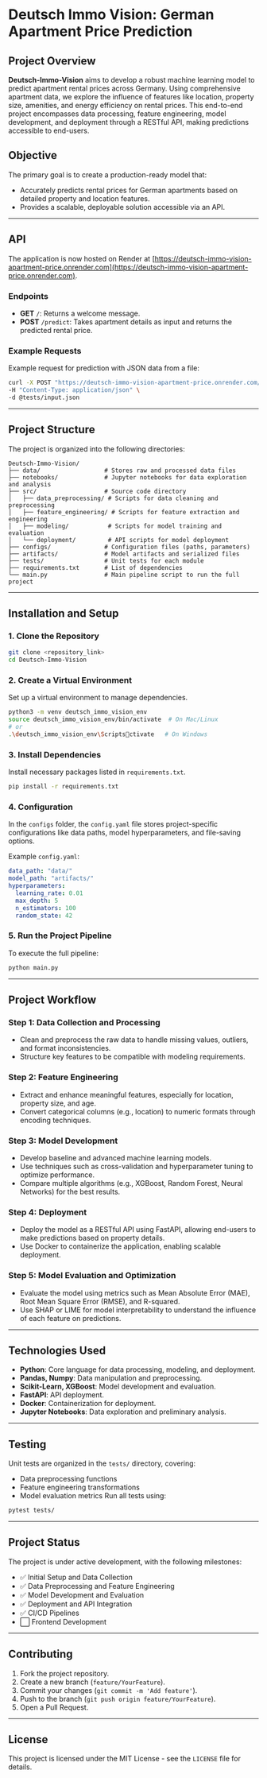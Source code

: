 
# **Deutsch Immo Vision: German Apartment Price Prediction**

## **Project Overview**
**Deutsch-Immo-Vision** aims to develop a robust machine learning model to predict apartment rental prices across Germany. Using comprehensive apartment data, we explore the influence of features like location, property size, amenities, and energy efficiency on rental prices. This end-to-end project encompasses data processing, feature engineering, model development, and deployment through a RESTful API, making predictions accessible to end-users.

## **Objective**
The primary goal is to create a production-ready model that:
- Accurately predicts rental prices for German apartments based on detailed property and location features.
- Provides a scalable, deployable solution accessible via an API.

---

## API

The application is now hosted on Render at [https://deutsch-immo-vision-apartment-price.onrender.com](https://deutsch-immo-vision-apartment-price.onrender.com).

### Endpoints

- **GET** `/`: Returns a welcome message.
- **POST** `/predict`: Takes apartment details as input and returns the predicted rental price.

### Example Requests

Example request for prediction with JSON data from a file:

```bash
curl -X POST "https://deutsch-immo-vision-apartment-price.onrender.com/predict" \
-H "Content-Type: application/json" \
-d @tests/input.json
```

---

## **Project Structure**

The project is organized into the following directories:

```plaintext
Deutsch-Immo-Vision/
├── data/                  # Stores raw and processed data files
├── notebooks/             # Jupyter notebooks for data exploration and analysis
├── src/                   # Source code directory
│   ├── data_preprocessing/ # Scripts for data cleaning and preprocessing
│   ├── feature_engineering/ # Scripts for feature extraction and engineering
│   ├── modeling/           # Scripts for model training and evaluation
│   └── deployment/         # API scripts for model deployment
├── configs/               # Configuration files (paths, parameters)
├── artifacts/             # Model artifacts and serialized files
├── tests/                 # Unit tests for each module
├── requirements.txt       # List of dependencies
└── main.py                # Main pipeline script to run the full project
```

---

## **Installation and Setup**

### **1. Clone the Repository**
```bash
git clone <repository_link>
cd Deutsch-Immo-Vision
```

### **2. Create a Virtual Environment**
Set up a virtual environment to manage dependencies.
```bash
python3 -m venv deutsch_immo_vision_env
source deutsch_immo_vision_env/bin/activate  # On Mac/Linux
# or
.\deutsch_immo_vision_env\Scriptsctivate   # On Windows
```

### **3. Install Dependencies**
Install necessary packages listed in `requirements.txt`.
```bash
pip install -r requirements.txt
```

### **4. Configuration**
In the `configs` folder, the `config.yaml` file stores project-specific configurations like data paths, model hyperparameters, and file-saving options.

Example `config.yaml`:
```yaml
data_path: "data/"
model_path: "artifacts/"
hyperparameters:
  learning_rate: 0.01
  max_depth: 5
  n_estimators: 100
  random_state: 42
```

### **5. Run the Project Pipeline**
To execute the full pipeline:
```bash
python main.py
```

---

## **Project Workflow**

### **Step 1: Data Collection and Processing**
   - Clean and preprocess the raw data to handle missing values, outliers, and format inconsistencies.
   - Structure key features to be compatible with modeling requirements.

### **Step 2: Feature Engineering**
   - Extract and enhance meaningful features, especially for location, property size, and age.
   - Convert categorical columns (e.g., location) to numeric formats through encoding techniques.

### **Step 3: Model Development**
   - Develop baseline and advanced machine learning models.
   - Use techniques such as cross-validation and hyperparameter tuning to optimize performance.
   - Compare multiple algorithms (e.g., XGBoost, Random Forest, Neural Networks) for the best results.

### **Step 4: Deployment**
   - Deploy the model as a RESTful API using FastAPI, allowing end-users to make predictions based on property details.
   - Use Docker to containerize the application, enabling scalable deployment.

### **Step 5: Model Evaluation and Optimization**
   - Evaluate the model using metrics such as Mean Absolute Error (MAE), Root Mean Square Error (RMSE), and R-squared.
   - Use SHAP or LIME for model interpretability to understand the influence of each feature on predictions.

---

## **Technologies Used**
- **Python**: Core language for data processing, modeling, and deployment.
- **Pandas, Numpy**: Data manipulation and preprocessing.
- **Scikit-Learn, XGBoost**: Model development and evaluation.
- **FastAPI**: API deployment.
- **Docker**: Containerization for deployment.
- **Jupyter Notebooks**: Data exploration and preliminary analysis.

---

## **Testing**

Unit tests are organized in the `tests/` directory, covering:
- Data preprocessing functions
- Feature engineering transformations
- Model evaluation metrics
Run all tests using:
```bash
pytest tests/
```

---

## **Project Status**

The project is under active development, with the following milestones:
- ✅ Initial Setup and Data Collection
- ✅ Data Preprocessing and Feature Engineering
- ✅ Model Development and Evaluation
- ✅ Deployment and API Integration
- ✅ CI/CD Pipelines
- ⬜ Frontend Development
---

## **Contributing**

1. Fork the project repository.
2. Create a new branch (`feature/YourFeature`).
3. Commit your changes (`git commit -m 'Add feature'`).
4. Push to the branch (`git push origin feature/YourFeature`).
5. Open a Pull Request.

---

## **License**

This project is licensed under the MIT License - see the `LICENSE` file for details.
